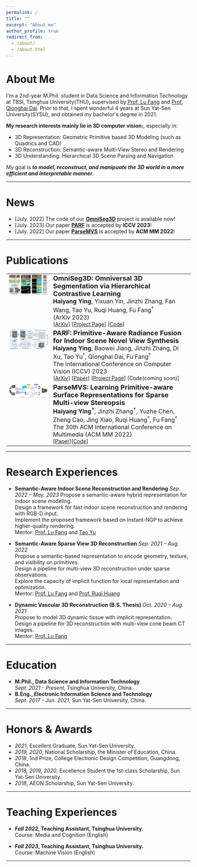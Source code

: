 ```yaml
---
permalink: /
title: ""
excerpt: "About me"
author_profile: true
redirect_from: 
  - /about/
  - /about.html
---
```


# About Me
I'm a 2nd-year M.Phil. student in Data Science and Information Technology at TBSI, Tsinghua University(THU), supervised by [Prof. Lu Fang](https://luvision.net) and [Prof. Qionghai Dai](https://scholar.google.com/citations?user=CHAajY4AAAAJ&hl=zh-CN&oi=ao). Prior to that, I spent wonderful 4 years at Sun Yat-Sen University(SYSU), <!-- advised by [Prof. Yulan Guo](http://www.yulanguo.cn/)--> and obtained my bachelor's degree in 2021. 

**My research interests mainly lie in 3D computer vision:**, especially in:
* 3D Representation: Geometric Primitive based 3D Modeling (such as Quadrics and CAD)
* 3D Reconstruction: Semantic-aware Multi-View Stereo and Rendering
* 3D Understanding: Hierarchical 3D Scene Parsing and Navigation
<!-- * **3D Scene Generation** -->

My goal is ***to model, reconstruct, and manipuate the 3D world in a more efficient and interpretable manner***.

<!-- Collaborations and casual chats are welcomed! -->


---

# News
* [July. 2022] The code of our [**OmniSeg3D**](https://github.com/THU-luvision/OmniSeg3D) project is available now!
* [July. 2023] Our paper [**PARF**](https://oceanying.github.io/PARF/) is accepted by **ICCV 2023**!
* [July. 2022] Our paper [**ParseMVS**](https://dl.acm.org/doi/10.1145/3503161.3547920) is accepted by **ACM MM 2022**!

---

# Publications


<table><tr>
<td valign="top"> <img src="../images/teaser_twg2.png" alt="Drawing" style="width: 300px;"/> </td>
<td>            
                <div><font size="4"><b>OmniSeg3D: Omniversal 3D Segmentation via Hierarchical Contrastive Learning</b>  </font></div>
		<span><font size="3"><b>Haiyang Ying</b>, Yixuan Yin, Jinzhi Zhang, Fan Wang, Tao Yu, Ruqi Huang, Fu Fang<sup>&dagger;</sup></font></span>
		<div><span><font size="3">(ArXiv 2023)</font></span> </div>
                <div> 
			[<a href="https://arxiv.org/abs/2311.11666">ArXiv</a>]
			[<a href="https://oceanying.github.io/OmniSeg3D/">Project Page</a>]
			[<a href="https://github.com/THU-luvision/OmniSeg3D">Code</a>] 
		</div>
</td>
</tr>

<tr>
<td valign="top"> <img src="../images/parf.png" alt="Drawing" style="width: 300px;"/> </td>
<td>            
                <div><font size="4"><b>PARF: Primitive-Aware Radiance Fusion for Indoor Scene Novel View Synthesis</b>  </font></div>
		<span><font size="3"><b>Haiyang Ying</b>, Baowei Jiang, Jinzhi Zhang, Di Xu, Tao Yu<sup>&dagger;</sup>, Qionghai Dai, Fu Fang<sup>&dagger;</sup></font></span>
		<div><span><font size="3">The International Conference on Computer Vision (ICCV) 2023</font></span> </div>
                <div> 
			[<a href="https://arxiv.org/abs/2309.17190">ArXiv</a>]
			[<a href="https://openaccess.thecvf.com/content/ICCV2023/papers/Ying_PARF_Primitive-Aware_Radiance_Fusion_for_Indoor_Scene_Novel_View_Synthesis_ICCV_2023_paper.pdf">Paper</a>]
			[<a href="https://oceanying.github.io/PARF/">Project Page</a>]
			[<a>Code(coming soon)</a>] 
		</div>
</td>
</tr>

<tr>
<td valign="top"> <img src="../images/parsemvs.png" alt="Drawing" style="width: 335px;"/> </td>
<td>            
                <div><font size="4"><b>ParseMVS: Learning Primitive-aware Surface Representations for Sparse Multi-view Stereopsis</b>  </font></div>
		<span><font size="3"><b>Haiyang Ying<sup>&#42;</sup></b>, Jinzhi Zhang<sup>&#42;</sup>, Yuzhe Chen, Zheng Cao, Jing Xiao, Ruqi Huang<sup>&dagger;</sup>, Fu Fang<sup>&dagger;</sup></font></span>
		<div><span><font size="3">The 30th ACM International Conference on Multimedia (ACM MM 2022)</font></span> </div>
                <div> [<a href="https://doi.org/10.1145/3503161.3547920">Paper</a>][<a href="https://oceanying.github.io">Code</a>] </div>
</td>
</tr></table>

---

# Research Experiences

* **Semantic-Aware Indoor Scene Reconstruction and Rendering**
*Sep. 2022 – May. 2023*
Propose a semantic-aware hybrid representation for indoor scene modeling.  
Design a framework for fast indoor scene reconstruction and rendering with RGB-D input.  
Implement the proposed framework based on Instant-NGP to achieve higher-quality rendering.  
Mentor: [Prof. Lu Fang](https://luvision.net) and [Tao Yu](http://ytrock.com)

* **Semantic-Aware Sparse View 3D Reconstruction**
*Sep. 2021 – Aug. 2022*  
Propose a semantic-based representation to encode geometry, texture, and visibility on primitives.  
Design a pipeline for multi-view 3D reconstruction under sparse observations.  
Explore the capacity of implicit function for local representation and optimization.  
Mentor: [Prof. Lu Fang](https://luvision.net) and [Prof. Ruqi Huang](https://scholar.google.com/citations?user=cgRY63gAAAAJ&hl=zh-CN&oi=ao)

* **Dynamic Vascular 3D Reconstruction (B.S. Thesis)**
*Oct. 2020 – Aug. 2021*  
Propose to model 3D dynamic tissue with implicit representation.  
Design a pipeline for 3D reconstruction with multi-view cone beam CT images.  
Mentor: [Prof. Lu Fang](https://luvision.net) <!-- and [Prof. Yulan Guo](https://scholar.google.com/citations?hl=zh-CN&user=WQRNvdsAAAAJ&view_op=list_works&sortby=pubdate) -->


---

# Education

* **M.Phil., Data Science and Information Technology**  
*Sept. 2021 - Present*, Tsinghua University, China.
* **B.Eng., Electronic Information Science and Technology**  
*Sept. 2017 - Jun. 2021*, Sun Yat-Sen University, China.


<!--
<table>
<tr>
	<td> <img src="../images/THU.png" alt="Drawing" style="width: 100px;"/> </td>
	<td>            
		<div><font size="4"><b>Tsinghua University</b>  </font></div>
		<div><font size="2">M.Phil., Data Science and Information Technology </font></div>
		<div><font size="2">Sept. 2021 - Present, Beijing, China. </font></div>
		<div><font size="2">Advisors: Prof. <a href="https://luvision.net">Lu Fang</a> and Prof. <a href="https://scholar.google.com/citations?user=CHAajY4AAAAJ&hl=zh-CN&oi=ao">Qionghai Dai</a> </font></div>
	</td>
</tr>

<tr>
	<td> 
		<img src="../images/SYSU.png" alt="Drawing" style="width: 100px;"/> 
	</td>
	<td>            
		<div><font size="4"><b>Sun Yat-sen University</b>  </font></div>
		<div>B.Eng., Electronic Information Science and Technology</div>
		<div>Sept. 2017 - Jun. 2021, Guangzhou, China.</div>
		<div>Advisor: Prof. <a href="http://www.yulanguo.cn/">Yulan Guo</a></div>
	</td>
</tr>
</table>
-->

---

# Honors & Awards
* *2021*, Excellent Graduate, Sun Yat-Sen University.
* *2019, 2020*, National Scholarship, the Minister of Education, China.
* *2018*, 1nd Prize, College Electronic Design Competition, Guangdong, China.
* *2018, 2019, 2020*, Excellence Student the 1st-class Scholarship, Sun Yat-Sen University.
* *2018*, AEON Scholarship, Sun Yat-Sen University.

<!--
# Academic Services
* Reviewer: ICCV, CVPR, ICASSP, ICIP, EUSIPCO.
* Volunteer: ICML, NeurIPS.
* Membership: EURASIP, IEEE, IEEE SPS, IEEE YP, ACM.
-->

---

# Teaching Experiences
* ***Fall 2022*, Teaching Assistant, Tsinghua University.**  
Course: Media and Cognition (English)

* ***Fall 2023*, Teaching Assistant, Tsinghua University.**  
Course: Machine Vision (English)

---



<!-- <img src="../images/quotation_kobe.PNG" alt="quotation"/> -->




<!-- <script type="text/javascript" src="//rf.revolvermaps.com/0/0/6.js?i=5m22jz9kq32&amp;m=7&amp;c=e63100&amp;cr1=ffffff&amp;f=arial&amp;l=0&amp;bv=90&amp;lx=-420&amp;ly=420&amp;hi=20&amp;he=7&amp;hc=a8ddff&amp;rs=80" async="async"></script> -->
